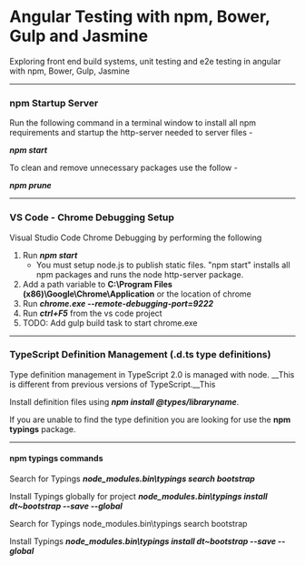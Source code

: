 # Angular Testing with npm, Bower, Gulp and Jasmine #
Exploring front end build systems, unit testing and e2e testing in angular with npm, Bower, Gulp, Jasmine

- - - - 

### npm Startup Server ###
Run the following command in a terminal window to install all npm requirements and startup the http-server needed
to server files -

___npm start___

To clean and remove unnecessary packages use the follow -

___npm prune___

- - - -

### VS Code - Chrome Debugging Setup ###
Visual Studio Code Chrome Debugging by performing the following
1. Run ___npm start___
   * You must setup node.js to publish static files. "npm start" installs all npm packages and runs the node http-server package.
2. Add a path variable to __C:\Program Files (x86)\Google\Chrome\Application__ or the location of chrome
3. Run ___chrome.exe --remote-debugging-port=9222___
4. Run ___ctrl+F5___ from the vs code project
5. TODO: Add gulp build task to start chrome.exe

- - - - 

### TypeScript Definition Management (.d.ts type definitions) ###
Type definition management in TypeScript 2.0 is managed with node. __This is different from previous versions of TypeScript.__This

Install definition files using ___npm install @types/libraryname___.

If you are unable to find the type definition you are looking for use the __npm typings__ package.

- - - - 

#### npm typings commands ###

Search for Typings
___node_modules\.bin\typings search bootstrap___

Install Typings globally for project
___node_modules\.bin\typings install dt~bootstrap --save --global___

Search for Typings
node_modules\.bin\typings search bootstrap

Install Typings
___node_modules\.bin\typings install dt~bootstrap --save --global___